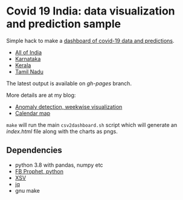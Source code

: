 # Covid 19 India: data visualization and prediction sample

Simple hack to make a [dashboard of covid-19 data and predictions](https://vsbabu.github.io/covid19_fb_ts/).
- [All of India](https://vsbabu.github.io/covid19_fb_ts/)
- [Karnataka](https://vsbabu.github.io/covid19_fb_ts/ka.html)
- [Kerala](https://vsbabu.github.io/covid19_fb_ts/kl.html)
- [Tamil Nadu](https://vsbabu.github.io/covid19_fb_ts/tn.html)

The latest output is available on *gh-pages* branch.

More details are at my blog:

- [Anomaly detection, weekwise visualization](http://vsbabu.org/twenties/weekwise_anomaly_detection/)
- [Calendar map](http://vsbabu.org/twenties/calmap_vis/)

``make`` will run the main `csv2dashboard.sh` script which will
generate an *index.html* file along with the charts as pngs.

## Dependencies
- python 3.8 with pandas, numpy etc
- [FB Prophet, python](https://facebook.github.io/prophet/)
- [XSV](https://github.com/BurntSushi/xsv)
- [jq](https://stedolan.github.io/jq/)
- gnu make

